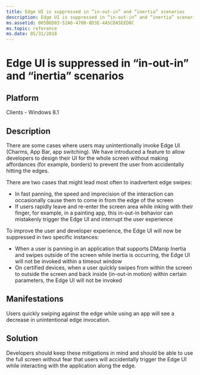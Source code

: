 ```yaml
---
title: Edge UI is suppressed in “in-out-in” and “inertia” scenarios
description: Edge UI is suppressed in “in-out-in” and “inertia” scenarios
ms.assetid: 005B6D03-52A6-4780-8D3E-4A5CDA5EED8C
ms.topic: reference
ms.date: 05/31/2018
---
```


# Edge UI is suppressed in “in-out-in” and “inertia” scenarios

## Platform

<dl> Clients - Windows 8.1  
</dl>

## Description

There are some cases where users may unintentionally invoke Edge UI (Charms, App Bar, app switching). We have introduced a feature to allow developers to design their UI for the whole screen without making affordances (for example, borders) to prevent the user from accidentally hitting the edges.

There are two cases that might lead most often to inadvertent edge swipes:

-   In fast panning, the speed and imprecision of the interaction can occasionally cause them to come in from the edge of the screen
-   If users rapidly leave and re-enter the screen area while inking with their finger, for example, in a painting app, this in-out-in behavior can mistakenly trigger the Edge UI and interrupt the user experience

To improve the user and developer experience, the Edge UI will now be suppressed in two specific instances:

-   When a user is panning in an application that supports DManip Inertia and swipes outside of the screen while inertia is occurring, the Edge UI will not be invoked within a timeout window
-   On certified devices, when a user quickly swipes from within the screen to outside the screen and back inside (in-out-in motion) within certain parameters, the Edge UI will not be invoked

## Manifestations

Users quickly swiping against the edge while using an app will see a decrease in unintentional edge invocation.

## Solution

Developers should keep these mitigations in mind and should be able to use the full screen without fear that users will accidentally trigger the Edge UI while interacting with the application along the edge.

 

 




